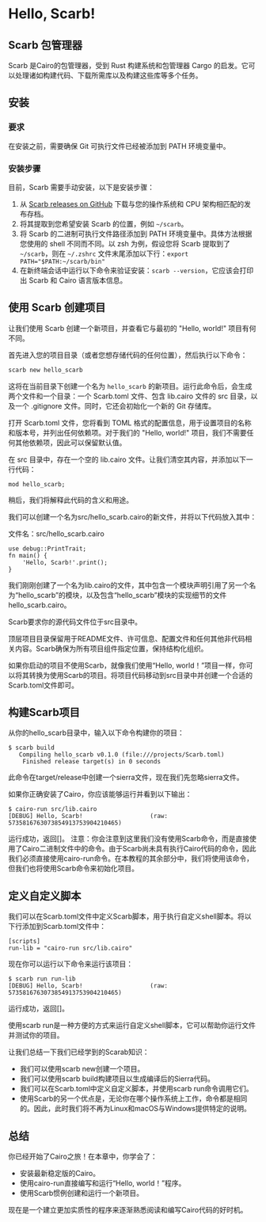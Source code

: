 # Hello, Scarb!
## Scarb 包管理器

Scarb 是Cairo的包管理器，受到 Rust 构建系统和包管理器 Cargo 的启发。它可以处理诸如构建代码、下载所需库以及构建这些库等多个任务。

## 安装

### 要求

在安装之前，需要确保 Git 可执行文件已经被添加到 PATH 环境变量中。

### 安装步骤

目前，Scarb 需要手动安装，以下是安装步骤：

1. 从 [Scarb releases on GitHub](https://github.com/swmansion/scarb/releases) 下载与您的操作系统和 CPU 架构相匹配的发布存档。
2. 将其提取到您希望安装 Scarb 的位置，例如 `~/scarb`。
3. 将 Scarb 的二进制可执行文件路径添加到 PATH 环境变量中。具体方法根据您使用的 shell 不同而不同。以 zsh 为例，假设您将 Scarb 提取到了 `~/scarb`，则在 `~/.zshrc` 文件末尾添加以下行：`export PATH="$PATH:~/scarb/bin"`
4. 在新终端会话中运行以下命令来验证安装：`scarb --version`，它应该会打印出 Scarb 和 Cairo 语言版本信息。

## 使用 Scarb 创建项目

让我们使用 Scarb 创建一个新项目，并查看它与最初的 "Hello, world!" 项目有何不同。

首先进入您的项目目录（或者您想存储代码的任何位置），然后执行以下命令：

```bash
scarb new hello_scarb
```

这将在当前目录下创建一个名为 `hello_scarb` 的新项目。运行此命令后，会生成两个文件和一个目录：一个 Scarb.toml 文件、包含 lib.cairo 文件的 src 目录，以及一个 .gitignore 文件。同时，它还会初始化一个新的 Git 存储库。

打开 Scarb.toml 文件，您将看到 TOML 格式的配置信息，用于设置项目的名称和版本号，并列出任何依赖项。对于我们的 "Hello, world!" 项目，我们不需要任何其他依赖项，因此可以保留默认值。

在 src 目录中，存在一个空的 lib.cairo 文件。让我们清空其内容，并添加以下一行代码：

```cairo
mod hello_scarb;
```

稍后，我们将解释此代码的含义和用途。

我们可以创建一个名为src/hello_scarb.cairo的新文件，并将以下代码放入其中：

文件名：src/hello_scarb.cairo


```
use debug::PrintTrait;
fn main() {
    'Hello, Scarb!'.print();
}
```

我们刚刚创建了一个名为lib.cairo的文件，其中包含一个模块声明引用了另一个名为“hello_scarb”的模块，以及包含“hello_scarb”模块的实现细节的文件hello_scarb.cairo。

Scarb要求你的源代码文件位于src目录中。

顶层项目目录保留用于README文件、许可信息、配置文件和任何其他非代码相关内容。Scarb确保为所有项目组件指定位置，保持结构化组织。

如果你启动的项目不使用Scarb，就像我们使用“Hello, world！”项目一样，你可以将其转换为使用Scarb的项目。将项目代码移动到src目录中并创建一个合适的Scarb.toml文件即可。

## 构建Scarb项目
从你的hello_scarb目录中，输入以下命令构建你的项目：

```
$ scarb build
   Compiling hello_scarb v0.1.0 (file:///projects/Scarb.toml)
    Finished release target(s) in 0 seconds
```

此命令在target/release中创建一个sierra文件，现在我们先忽略sierra文件。

如果你正确安装了Cairo，你应该能够运行并看到以下输出：

```
$ cairo-run src/lib.cairo
[DEBUG] Hello, Scarb!                   (raw: 5735816763073854913753904210465)
```

运行成功，返回[]。
注意：你会注意到这里我们没有使用Scarb命令，而是直接使用了Cairo二进制文件中的命令。由于Scarb尚未具有执行Cairo代码的命令，因此我们必须直接使用cairo-run命令。在本教程的其余部分中，我们将使用该命令，但我们也将使用Scarb命令来初始化项目。

## 定义自定义脚本
我们可以在Scarb.toml文件中定义Scarb脚本，用于执行自定义shell脚本。将以下行添加到Scarb.toml文件中：

```
[scripts]
run-lib = "cairo-run src/lib.cairo"
```

现在你可以运行以下命令来运行该项目：

```
$ scarb run run-lib
[DEBUG] Hello, Scarb!                   (raw: 5735816763073854913753904210465)
```

运行成功，返回[]。

使用scarb run是一种方便的方式来运行自定义shell脚本，它可以帮助你运行文件并测试你的项目。


让我们总结一下我们已经学到的Scarab知识：

- 我们可以使用scarb new创建一个项目。
- 我们可以使用scarb build构建项目以生成编译后的Sierra代码。
- 我们可以在Scarb.toml中定义自定义脚本，并使用scarb run命令调用它们。
- 使用Scarb的另一个优点是，无论你在哪个操作系统上工作，命令都是相同的。因此，此时我们将不再为Linux和macOS与Windows提供特定的说明。

## 总结
你已经开始了Cairo之旅！在本章中，你学会了：

- 安装最新稳定版的Cairo。
- 使用cairo-run直接编写和运行“Hello, world！”程序。
- 使用Scarb惯例创建和运行一个新项目。

现在是一个建立更加实质性的程序来逐渐熟悉阅读和编写Cairo代码的好时机。